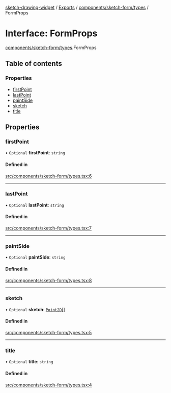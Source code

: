 [sketch-drawing-widget](../README.md) / [Exports](../modules.md) / [components/sketch-form/types](../modules/components_sketch_form_types.md) / FormProps

# Interface: FormProps

[components/sketch-form/types](../modules/components_sketch_form_types.md).FormProps

## Table of contents

### Properties

- [firstPoint](components_sketch_form_types.FormProps.md#firstpoint)
- [lastPoint](components_sketch_form_types.FormProps.md#lastpoint)
- [paintSide](components_sketch_form_types.FormProps.md#paintside)
- [sketch](components_sketch_form_types.FormProps.md#sketch)
- [title](components_sketch_form_types.FormProps.md#title)

## Properties

### firstPoint

• `Optional` **firstPoint**: `string`

#### Defined in

[src/components/sketch-form/types.tsx:6](https://github.com/miksrv/sketch-drawing-widget/blob/9bd886b/src/components/sketch-form/types.tsx#L6)

___

### lastPoint

• `Optional` **lastPoint**: `string`

#### Defined in

[src/components/sketch-form/types.tsx:7](https://github.com/miksrv/sketch-drawing-widget/blob/9bd886b/src/components/sketch-form/types.tsx#L7)

___

### paintSide

• `Optional` **paintSide**: `string`

#### Defined in

[src/components/sketch-form/types.tsx:8](https://github.com/miksrv/sketch-drawing-widget/blob/9bd886b/src/components/sketch-form/types.tsx#L8)

___

### sketch

• `Optional` **sketch**: [`Point2D`](functions_types.Point2D.md)[]

#### Defined in

[src/components/sketch-form/types.tsx:5](https://github.com/miksrv/sketch-drawing-widget/blob/9bd886b/src/components/sketch-form/types.tsx#L5)

___

### title

• `Optional` **title**: `string`

#### Defined in

[src/components/sketch-form/types.tsx:4](https://github.com/miksrv/sketch-drawing-widget/blob/9bd886b/src/components/sketch-form/types.tsx#L4)
